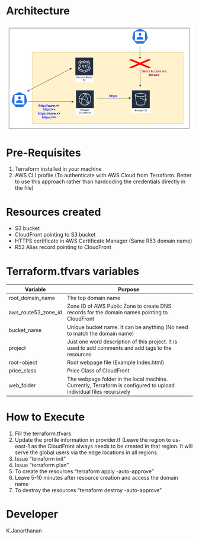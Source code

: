 # Architecture
![Example Image](architecture.png)
# Pre-Requisites

1.	Terraform installed in your machine
2.	AWS CLI profile (To authenticate with AWS Cloud from Terraform. Better to use this approach rather than hardcoding the credentials directly in the file)

# Resources created

- S3 bucket
- CloudFront pointing to S3 bucket
- HTTPS certificate in AWS Certificate Manager (Same R53 domain name)
- R53 Alias record pointing to CloudFront

# Terraform.tfvars variables

| Variable            | Purpose                                                                   |
|---------------------|---------------------------------------------------------------------------|
| root_domain_name    | The top domain name                                                       |
| aws_route53_zone_id | Zone ID of AWS Public Zone to create DNS records for the domain names pointing to CloudFront |
| bucket_name         | Unique bucket name. It can be anything (No need to match the domain name) |
| project             | Just one word description of this project. It is used to add comments and add tags to the resources |
| root-object         | Root webpage file (Example Index.html)                                   |
| price_class         | Price Class of CloudFront                                                |
| web_folder          | The webpage folder in the local machine. Currently, Terraform is configured to upload individual files recursively |


# How to Execute

1.	Fill the terraform.tfvars
2.	Update the profile information in provider.tf 
(Leave the region to us-east-1 as the CloudFront always needs to be created in that region. It will serve the global users via the edge locations in all regions.
3.	Issue “terraform init”
4.	Issue “terraform plan”
5.	To create the resources “terraform apply -auto-approve”
6.	Leave 5-10 minutes after resource creation and access the domain name
7.	To destroy the resources “terraform destroy -auto-approve”

# Developer 
K.Janarthanan
